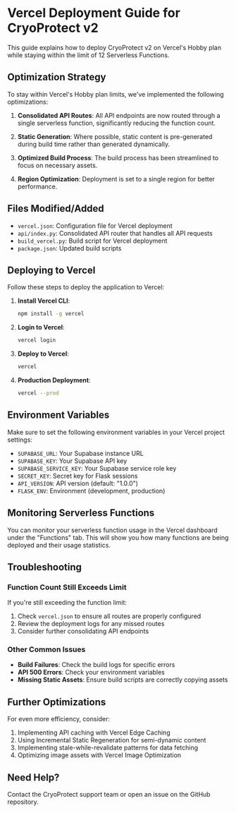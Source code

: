 # Vercel Deployment Guide for CryoProtect v2

This guide explains how to deploy CryoProtect v2 on Vercel's Hobby plan while staying within the limit of 12 Serverless Functions.

## Optimization Strategy

To stay within Vercel's Hobby plan limits, we've implemented the following optimizations:

1. **Consolidated API Routes**: All API endpoints are now routed through a single serverless function, significantly reducing the function count.

2. **Static Generation**: Where possible, static content is pre-generated during build time rather than generated dynamically.

3. **Optimized Build Process**: The build process has been streamlined to focus on necessary assets.

4. **Region Optimization**: Deployment is set to a single region for better performance.

## Files Modified/Added

- `vercel.json`: Configuration file for Vercel deployment
- `api/index.py`: Consolidated API router that handles all API requests
- `build_vercel.py`: Build script for Vercel deployment
- `package.json`: Updated build scripts

## Deploying to Vercel

Follow these steps to deploy the application to Vercel:

1. **Install Vercel CLI**:
   ```bash
   npm install -g vercel
   ```

2. **Login to Vercel**:
   ```bash
   vercel login
   ```

3. **Deploy to Vercel**:
   ```bash
   vercel
   ```

4. **Production Deployment**:
   ```bash
   vercel --prod
   ```

## Environment Variables

Make sure to set the following environment variables in your Vercel project settings:

- `SUPABASE_URL`: Your Supabase instance URL
- `SUPABASE_KEY`: Your Supabase API key
- `SUPABASE_SERVICE_KEY`: Your Supabase service role key
- `SECRET_KEY`: Secret key for Flask sessions
- `API_VERSION`: API version (default: "1.0.0")
- `FLASK_ENV`: Environment (development, production)

## Monitoring Serverless Functions

You can monitor your serverless function usage in the Vercel dashboard under the "Functions" tab. This will show you how many functions are being deployed and their usage statistics.

## Troubleshooting

### Function Count Still Exceeds Limit

If you're still exceeding the function limit:

1. Check `vercel.json` to ensure all routes are properly configured
2. Review the deployment logs for any missed routes
3. Consider further consolidating API endpoints

### Other Common Issues

- **Build Failures**: Check the build logs for specific errors
- **API 500 Errors**: Check your environment variables
- **Missing Static Assets**: Ensure build scripts are correctly copying assets

## Further Optimizations

For even more efficiency, consider:

1. Implementing API caching with Vercel Edge Caching
2. Using Incremental Static Regeneration for semi-dynamic content
3. Implementing stale-while-revalidate patterns for data fetching
4. Optimizing image assets with Vercel Image Optimization

## Need Help?

Contact the CryoProtect support team or open an issue on the GitHub repository.